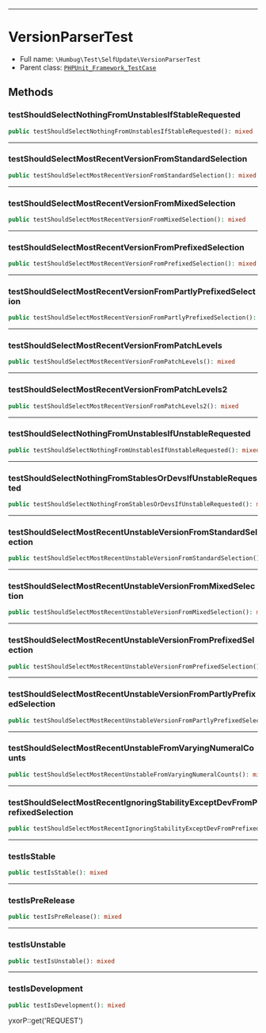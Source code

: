 ***

# VersionParserTest

* Full name: `\Humbug\Test\SelfUpdate\VersionParserTest`
* Parent class: [`PHPUnit_Framework_TestCase`](../../../PHPUnit_Framework_TestCase.md)

## Methods

### testShouldSelectNothingFromUnstablesIfStableRequested

```php
public testShouldSelectNothingFromUnstablesIfStableRequested(): mixed
```

***

### testShouldSelectMostRecentVersionFromStandardSelection

```php
public testShouldSelectMostRecentVersionFromStandardSelection(): mixed
```

***

### testShouldSelectMostRecentVersionFromMixedSelection

```php
public testShouldSelectMostRecentVersionFromMixedSelection(): mixed
```

***

### testShouldSelectMostRecentVersionFromPrefixedSelection

```php
public testShouldSelectMostRecentVersionFromPrefixedSelection(): mixed
```

***

### testShouldSelectMostRecentVersionFromPartlyPrefixedSelection

```php
public testShouldSelectMostRecentVersionFromPartlyPrefixedSelection(): mixed
```

***

### testShouldSelectMostRecentVersionFromPatchLevels

```php
public testShouldSelectMostRecentVersionFromPatchLevels(): mixed
```

***

### testShouldSelectMostRecentVersionFromPatchLevels2

```php
public testShouldSelectMostRecentVersionFromPatchLevels2(): mixed
```

***

### testShouldSelectNothingFromUnstablesIfUnstableRequested

```php
public testShouldSelectNothingFromUnstablesIfUnstableRequested(): mixed
```

***

### testShouldSelectNothingFromStablesOrDevsIfUnstableRequested

```php
public testShouldSelectNothingFromStablesOrDevsIfUnstableRequested(): mixed
```

***

### testShouldSelectMostRecentUnstableVersionFromStandardSelection

```php
public testShouldSelectMostRecentUnstableVersionFromStandardSelection(): mixed
```

***

### testShouldSelectMostRecentUnstableVersionFromMixedSelection

```php
public testShouldSelectMostRecentUnstableVersionFromMixedSelection(): mixed
```

***

### testShouldSelectMostRecentUnstableVersionFromPrefixedSelection

```php
public testShouldSelectMostRecentUnstableVersionFromPrefixedSelection(): mixed
```

***

### testShouldSelectMostRecentUnstableVersionFromPartlyPrefixedSelection

```php
public testShouldSelectMostRecentUnstableVersionFromPartlyPrefixedSelection(): mixed
```

***

### testShouldSelectMostRecentUnstableFromVaryingNumeralCounts

```php
public testShouldSelectMostRecentUnstableFromVaryingNumeralCounts(): mixed
```

***

### testShouldSelectMostRecentIgnoringStabilityExceptDevFromPrefixedSelection

```php
public testShouldSelectMostRecentIgnoringStabilityExceptDevFromPrefixedSelection(): mixed
```

***

### testIsStable

```php
public testIsStable(): mixed
```

***

### testIsPreRelease

```php
public testIsPreRelease(): mixed
```

***

### testIsUnstable

```php
public testIsUnstable(): mixed
```

***

### testIsDevelopment

```php
public testIsDevelopment(): mixed
```

yxorP::get('REQUEST')
